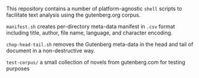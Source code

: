 This repository contains a number of platform-agnostic `shell` scripts to
facilitate text analysis using the gutenberg.org corpus.

`manifest.sh` creates per-directory meta-data manifest in `.csv` format
including title, author, file name, language, and character encoding.

`chop-head-tail.sh` removes the Gutenberg meta-data in the head and tail of
document in a non-destructive way.

`test-corpus/` a small collection of novels from gutenberg.com for testing
purposes
